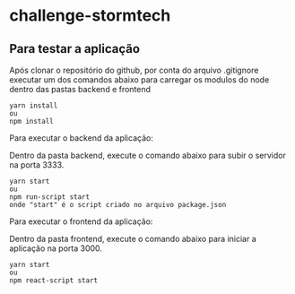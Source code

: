 # challenge-stormtech

## Para testar a aplicação

Após clonar o repositório do github, por conta do arquivo .gitignore executar um dos comandos abaixo para carregar os modulos do node dentro das pastas backend e frontend

    yarn install
    ou
    npm install

Para executar o backend da aplicação:

Dentro da pasta backend, execute o comando abaixo para subir o servidor na porta 3333.

    yarn start
    ou
    npm run-script start
    onde "start" é o script criado no arquivo package.json

Para executar o frontend da aplicação:

Dentro da pasta frontend, execute o comando abaixo para iniciar a aplicação na porta 3000.

    yarn start
    ou
    npm react-script start
